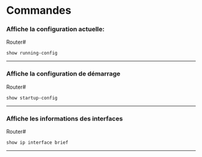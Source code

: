 # Commandes

### Affiche la configuration actuelle:

Router#

    show running-config

----
### Affiche la configuration de démarrage 

Router#

    show startup-config

----

### Affiche les informations des interfaces
Router#

    show ip interface brief

----
